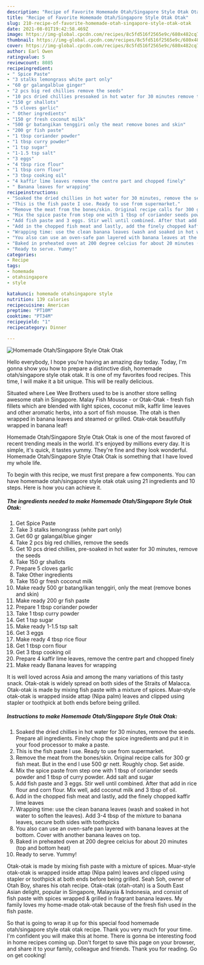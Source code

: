 ```yaml
---
description: "Recipe of Favorite Homemade Otah/Singapore Style Otak Otak"
title: "Recipe of Favorite Homemade Otah/Singapore Style Otak Otak"
slug: 210-recipe-of-favorite-homemade-otah-singapore-style-otak-otak
date: 2021-08-01T19:42:58.469Z
image: https://img-global.cpcdn.com/recipes/8c5fd516f2565e9c/680x482cq70/homemade-otahsingapore-style-otak-otak-recipe-main-photo.jpg
thumbnail: https://img-global.cpcdn.com/recipes/8c5fd516f2565e9c/680x482cq70/homemade-otahsingapore-style-otak-otak-recipe-main-photo.jpg
cover: https://img-global.cpcdn.com/recipes/8c5fd516f2565e9c/680x482cq70/homemade-otahsingapore-style-otak-otak-recipe-main-photo.jpg
author: Earl Owen
ratingvalue: 5
reviewcount: 8085
recipeingredient:
- " Spice Paste"
- "3 stalks lemongrass white part only"
- "60 gr galangalblue ginger"
- "2 pcs big red chillies remove the seeds"
- "10 pcs dried chillies presoaked in hot water for 30 minutes remove the seeds"
- "150 gr shallots"
- "5 cloves garlic"
- " Other ingredients"
- "150 gr fresh coconut milk"
- "500 gr batangikan tenggiri only the meat remove bones and skin"
- "200 gr fish paste"
- "1 tbsp coriander powder"
- "1 tbsp curry powder"
- "1 tsp sugar"
- "1-1.5 tsp salt"
- "3 eggs"
- "4 tbsp rice flour"
- "1 tbsp corn flour"
- "3 tbsp cooking oil"
- "4 kaffir lime leaves remove the centre part and chopped finely"
- " Banana leaves for wrapping"
recipeinstructions:
- "Soaked the dried chillies in hot water for 30 minutes, remove the seeds. Prepare all ingredients. Finely chop the spice ingredients and put it in your food processor to make a paste."
- "This is the fish paste I use. Ready to use from supermarket."
- "Remove the meat from the bones/skin. Original recipe calls for 300 gr fish meat. But in the end I use 500 gr nett. Roughly chop. Set aside."
- "Mix the spice paste from step one with 1 tbsp of coriander seeds powder and 1 tbsp of curry powder. Add salt and sugar"
- "Add fish paste and 3 eggs. Stir well until combined. After that add in rice flour and corn flour. Mix well, add coconut milk and 3 tbsp of oil."
- "Add in the chopped fish meat and lastly, add the finely chopped kaffir lime leaves"
- "Wrapping time: use the clean banana leaves (wash and soaked in hot water to soften the leaves). Add 3-4 tbsp of the mixture to banana leaves, secure both sides with toothpicks"
- "You also can use an oven-safe pan layered with banana leaves at the bottom. Cover with another banana leaves on top."
- "Baked in preheated oven at 200 degree celcius for about 20 minutes (top and bottom heat)"
- "Ready to serve. Yummy!"
categories:
- Recipe
tags:
- homemade
- otahsingapore
- style

katakunci: homemade otahsingapore style 
nutrition: 139 calories
recipecuisine: American
preptime: "PT10M"
cooktime: "PT34M"
recipeyield: "1"
recipecategory: Dinner

---
```



![Homemade Otah/Singapore Style Otak Otak](https://img-global.cpcdn.com/recipes/8c5fd516f2565e9c/680x482cq70/homemade-otahsingapore-style-otak-otak-recipe-main-photo.jpg)

Hello everybody, I hope you're having an amazing day today. Today, I'm gonna show you how to prepare a distinctive dish, homemade otah/singapore style otak otak. It is one of my favorites food recipes. This time, I will make it a bit unique. This will be really delicious.

Situated where Lee Wee Brothers used to be is another store selling awesome otah in Singapore. Malay Fish Mousse - or Otak-Otak - fresh fish fillets which are blended with light spices, coconut milk, kaffir lime leaves and other aromatic herbs, into a sort of fish mousse. The otah is then wrapped in banana leaves and steamed or grilled. Otak-otak beautifully wrapped in banana leaf!

Homemade Otah/Singapore Style Otak Otak is one of the most favored of recent trending meals in the world. It's enjoyed by millions every day. It is simple, it's quick, it tastes yummy. They're fine and they look wonderful. Homemade Otah/Singapore Style Otak Otak is something that I have loved my whole life.


To begin with this recipe, we must first prepare a few components. You can have homemade otah/singapore style otak otak using 21 ingredients and 10 steps. Here is how you can achieve it.

<!--inarticleads1-->

##### The ingredients needed to make Homemade Otah/Singapore Style Otak Otak:

1. Get  Spice Paste
1. Take 3 stalks lemongrass (white part only)
1. Get 60 gr galangal/blue ginger
1. Take 2 pcs big red chillies, remove the seeds
1. Get 10 pcs dried chillies, pre-soaked in hot water for 30 minutes, remove the seeds
1. Take 150 gr shallots
1. Prepare 5 cloves garlic
1. Take  Other ingredients
1. Take 150 gr fresh coconut milk
1. Make ready 500 gr batang/ikan tenggiri, only the meat (remove bones and skin)
1. Make ready 200 gr fish paste
1. Prepare 1 tbsp coriander powder
1. Take 1 tbsp curry powder
1. Get 1 tsp sugar
1. Make ready 1-1.5 tsp salt
1. Get 3 eggs
1. Make ready 4 tbsp rice flour
1. Get 1 tbsp corn flour
1. Get 3 tbsp cooking oil
1. Prepare 4 kaffir lime leaves, remove the centre part and chopped finely
1. Make ready  Banana leaves for wrapping


It is well loved across Asia and among the many variations of this tasty snack. Otak-otak is widely spread on both sides of the Straits of Malacca. Otak-otak is made by mixing fish paste with a mixture of spices. Muar-style otak-otak is wrapped inside attap (Nipa palm) leaves and clipped using stapler or toothpick at both ends before being grilled. 

<!--inarticleads2-->

##### Instructions to make Homemade Otah/Singapore Style Otak Otak:

1. Soaked the dried chillies in hot water for 30 minutes, remove the seeds. Prepare all ingredients. Finely chop the spice ingredients and put it in your food processor to make a paste.
1. This is the fish paste I use. Ready to use from supermarket.
1. Remove the meat from the bones/skin. Original recipe calls for 300 gr fish meat. But in the end I use 500 gr nett. Roughly chop. Set aside.
1. Mix the spice paste from step one with 1 tbsp of coriander seeds powder and 1 tbsp of curry powder. Add salt and sugar
1. Add fish paste and 3 eggs. Stir well until combined. After that add in rice flour and corn flour. Mix well, add coconut milk and 3 tbsp of oil.
1. Add in the chopped fish meat and lastly, add the finely chopped kaffir lime leaves
1. Wrapping time: use the clean banana leaves (wash and soaked in hot water to soften the leaves). Add 3-4 tbsp of the mixture to banana leaves, secure both sides with toothpicks
1. You also can use an oven-safe pan layered with banana leaves at the bottom. Cover with another banana leaves on top.
1. Baked in preheated oven at 200 degree celcius for about 20 minutes (top and bottom heat)
1. Ready to serve. Yummy!


Otak-otak is made by mixing fish paste with a mixture of spices. Muar-style otak-otak is wrapped inside attap (Nipa palm) leaves and clipped using stapler or toothpick at both ends before being grilled. Seah Soh, owner of Otah Boy, shares his otah recipe. Otak-otak (otah-otah) is a South East Asian delight, popular in Singapore, Malaysia &amp; Indonesia, and consist of fish paste with spices wrapped &amp; grilled in fragrant banana leaves. My family loves my home-made otak-otak because of the fresh fish used in the fish paste. 

So that is going to wrap it up for this special food homemade otah/singapore style otak otak recipe. Thank you very much for your time. I'm confident you will make this at home. There is gonna be interesting food in home recipes coming up. Don't forget to save this page on your browser, and share it to your family, colleague and friends. Thank you for reading. Go on get cooking!
